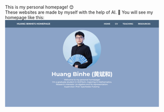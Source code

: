 This is my personal homepage! 😊     
These websites are made by myself with the help of AI. 🤣
You will see my homepage like this: 
![screenshot-pic](screenshot.png)
